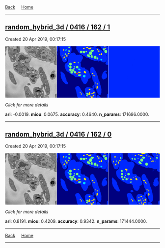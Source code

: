 
[Back](..)&nbsp;&nbsp;&nbsp;&nbsp;&nbsp;[Home](https://leapmanlab.github.io/snapshots)

---

<div class="summary"><a href="1"><h2>random_hybrid_3d / 0416 / 162 / 1</h2></a><p>Created 20 Apr 2019, 00:17:15
</p><a href="1"><img src="1/media/summary.png" align="center"></a><p>
<i>Click for more details</i>
</p></div>

**ari**: -0.0019. **miou**: 0.0675. **accuracy**: 0.4640. **n_params**: 171696.0000. 

---

<div class="summary"><a href="0"><h2>random_hybrid_3d / 0416 / 162 / 0</h2></a><p>Created 20 Apr 2019, 00:17:15
</p><a href="0"><img src="0/media/summary.png" align="center"></a><p>
<i>Click for more details</i>
</p></div>

**ari**: 0.8191. **miou**: 0.4209. **accuracy**: 0.9342. **n_params**: 171444.0000. 

---

[Back](..)&nbsp;&nbsp;&nbsp;&nbsp;&nbsp;[Home](https://leapmanlab.github.io/snapshots)

---